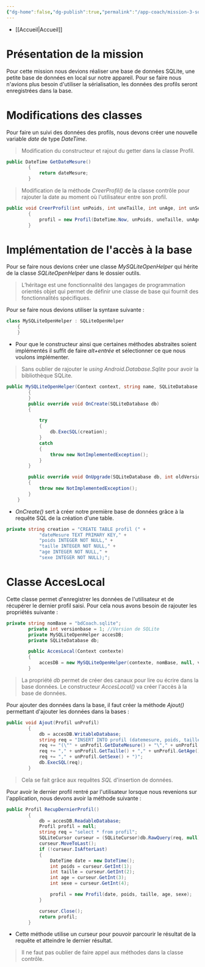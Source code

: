 ```yaml
---
{"dg-home":false,"dg-publish":true,"permalink":"/app-coach/mission-3-sq-lite/","dgPassFrontmatter":true}
---
```


- [[Accueil\|Accueil]]

# Présentation de la mission

Pour cette mission nous devions réaliser une base de données SQLite, une petite base de données en local sur notre appareil. Pour se faire nous n'avions plus besoin d'utiliser la sérialisation, les données des profils seront enregistrées dans la base.

# Modifications des classes

Pour faire un suivi des données des profils, nous devons créer une nouvelle variable *date* de type *DateTime*.

>Modification du constructeur et rajout du getter dans la classe Profil. 

```C#
public DateTime GetDateMesure()
        {
            return dateMesure;
        }
```

>Modification de la méthode *CreerProfil()* de la classe contrôle pour rajouter la date au moment où l'utilisateur entre son profil.

```C#
public void CreerProfil(int unPoids, int uneTaille, int unAge, int unSexe)
        {
            profil = new Profil(DateTime.Now, unPoids, uneTaille, unAge, unSexe);
        }
```

# Implémentation de l'accès à la base

Pour se faire nous devions créer une classe *MySQLiteOpenHelper* qui hérite de la classe *SQLiteOpenHelper* dans le dossier outils. 

>L’héritage est une fonctionnalité des langages de programmation orientés objet qui permet de définir une classe de base qui fournit des fonctionnalités spécifiques.

Pour se faire nous devions utiliser la syntaxe suivante : 
```C#
class MySQLiteOpenHelper : SQLiteOpenHelper
    {
    }
```

- Pour que le constructeur ainsi que certaines méthodes abstraites soient implémentés il suffit de faire *alt+entrée* et sélectionner ce que nous voulons implémenter.

>Sans oublier de rajouter le *using Android.Database.Sqlite* pour avoir la bibliothèque SQLite.

```C#
public MySQLiteOpenHelper(Context context, string name, SQLiteDatabase.ICursorFactory factory, int version) : base(context, name, factory, version)
        {
        }
        public override void OnCreate(SQLiteDatabase db)
        {

            try
            {
                db.ExecSQL(creation);
            }
            catch
            {
                throw new NotImplementedException();
            }
        }

        public override void OnUpgrade(SQLiteDatabase db, int oldVersion, int newVersion)
        {
            throw new NotImplementedException();
        }
    }
```

- *OnCreate()* sert à créer notre première base de données grâce à la requête SQL de la création d'une table.

```C#
private string creation = "CREATE TABLE profil (" +
            "dateMesure TEXT PRIMARY KEY," +
            "poids INTEGER NOT NULL," +
            "taille INTEGER NOT NULL," +
            "age INTEGER NOT NULL," +
            "sexe INTEGER NOT NULL);";
```

# Classe AccesLocal 

Cette classe permet d'enregistrer les données de l'utilisateur et de récupérer le dernier profil saisi.
Pour cela nous avons besoin de rajouter les propriétés suivante : 

```C#
private string nomBase = "bdCoach.sqlite";
        private int versionbase = 1; //Version de SQLite
        private MySQLiteOpenHelper accesDB;
        private SQLiteDatabase db;

        public AccesLocal(Context contexte)
        {
            accesDB = new MySQLiteOpenHelper(contexte, nomBase, null, versionbase);
        }
```

>La propriété *db* permet de créer des canaux pour lire ou écrire dans la base données.
>Le constructeur *AccesLocal()* va créer l'accès à la base de données.

Pour ajouter des données dans la base, il faut créer la méthode *Ajout()* permettant d'ajouter les données dans la bases : 

```C#
public void Ajout(Profil unProfil)
        {
            db = accesDB.WritableDatabase;
            string req = "INSERT INTO profil (datemesure, poids, taille, age, sexe)  |           VALUES";
            req += "(\"" + unProfil.GetDateMesure() + "\"," + unProfil.GetPoids();
            req += "," + unProfil.GetTaille() + "," + unProfil.GetAge();
            req += "," + unProfil.GetSexe() + ")";
            db.ExecSQL(req);
        }
```

>Cela se fait grâce aux requêtes *SQL* d'insertion de données. 

Pour avoir le dernier profil rentré par l'utilisateur lorsque nous revenions sur l'application, nous devons avoir la méthode suivante : 

```C#
public Profil RecupDernierProfil()
        {
            db = accesDB.ReadableDatabase;
            Profil profil = null;
            string req = "select * from profil";
            SQLiteCursor curseur = (SQLiteCursor)db.RawQuery(req, null);
            curseur.MoveToLast();
            if (!curseur.IsAfterLast)
            {
                DateTime date = new DateTime();
                int poids = curseur.GetInt(1);
                int taille = curseur.GetInt(2);
                int age = curseur.GetInt(3);
                int sexe = curseur.GetInt(4);

                profil = new Profil(date, poids, taille, age, sexe);
            }

            curseur.Close();
            return profil;
        }
```

- Cette méthode utilise un curseur pour pouvoir parcourir le résultat de la requête et atteindre le dernier résultat. 

>Il ne faut pas oublier de faire appel aux méthodes dans la classe contrôle.